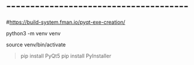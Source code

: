 # --------------------------------------
#https://build-system.fman.io/pyqt-exe-creation/

python3 -m venv venv

source venv/bin/activate

> pip install PyQt5
> pip install PyInstaller
